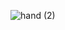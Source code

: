 
![hand (2)](https://github.com/yigitgulem/Finger-Counter/assets/139170950/352d51e3-cdc1-4fb0-97b5-e3fa90a53bd9)

